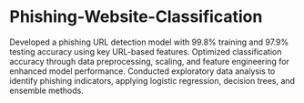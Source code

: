 # Phishing-Website-Classification
Developed a phishing URL detection model with 99.8% training and 97.9% testing accuracy using key URL-based features.
Optimized classification accuracy through data preprocessing, scaling, and feature engineering for enhanced model performance.
Conducted exploratory data analysis to identify phishing indicators, applying logistic regression, decision trees, and ensemble methods.
